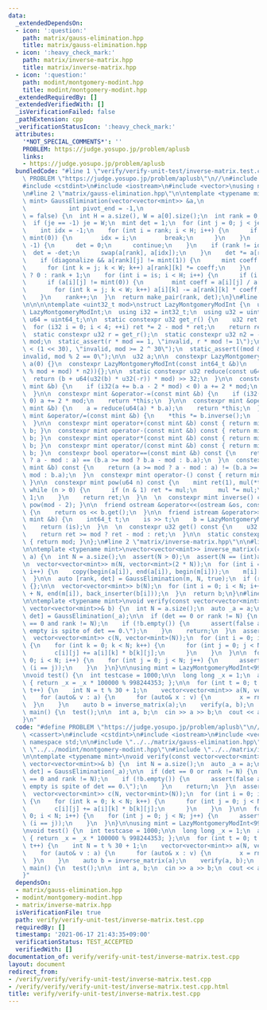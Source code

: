 ```yaml
---
data:
  _extendedDependsOn:
  - icon: ':question:'
    path: matrix/gauss-elimination.hpp
    title: matrix/gauss-elimination.hpp
  - icon: ':heavy_check_mark:'
    path: matrix/inverse-matrix.hpp
    title: matrix/inverse-matrix.hpp
  - icon: ':question:'
    path: modint/montgomery-modint.hpp
    title: modint/montgomery-modint.hpp
  _extendedRequiredBy: []
  _extendedVerifiedWith: []
  _isVerificationFailed: false
  _pathExtension: cpp
  _verificationStatusIcon: ':heavy_check_mark:'
  attributes:
    '*NOT_SPECIAL_COMMENTS*': ''
    PROBLEM: https://judge.yosupo.jp/problem/aplusb
    links:
    - https://judge.yosupo.jp/problem/aplusb
  bundledCode: "#line 1 \"verify/verify-unit-test/inverse-matrix.test.cpp\"\n#define\
    \ PROBLEM \"https://judge.yosupo.jp/problem/aplusb\"\n//\n#include <cassert>\n\
    #include <cstdint>\n#include <iostream>\n#include <vector>\nusing namespace std;\n\
    \n#line 2 \"matrix/gauss-elimination.hpp\"\n\ntemplate <typename mint>\nstd::pair<int,\
    \ mint> GaussElimination(vector<vector<mint>> &a,\n                          \
    \            int pivot_end = -1,\n                                      bool diagonalize\
    \ = false) {\n  int H = a.size(), W = a[0].size();\n  int rank = 0, je = pivot_end;\n\
    \  if (je == -1) je = W;\n  mint det = 1;\n  for (int j = 0; j < je; j++) {\n\
    \    int idx = -1;\n    for (int i = rank; i < H; i++) {\n      if (a[i][j] !=\
    \ mint(0)) {\n        idx = i;\n        break;\n      }\n    }\n    if (idx ==\
    \ -1) {\n      det = 0;\n      continue;\n    }\n    if (rank != idx) {\n    \
    \  det = -det;\n      swap(a[rank], a[idx]);\n    }\n    det *= a[rank][j];\n\
    \    if (diagonalize && a[rank][j] != mint(1)) {\n      mint coeff = a[rank][j].inverse();\n\
    \      for (int k = j; k < W; k++) a[rank][k] *= coeff;\n    }\n    int is = diagonalize\
    \ ? 0 : rank + 1;\n    for (int i = is; i < H; i++) {\n      if (i == rank) continue;\n\
    \      if (a[i][j] != mint(0)) {\n        mint coeff = a[i][j] / a[rank][j];\n\
    \        for (int k = j; k < W; k++) a[i][k] -= a[rank][k] * coeff;\n      }\n\
    \    }\n    rank++;\n  }\n  return make_pair(rank, det);\n}\n#line 2 \"modint/montgomery-modint.hpp\"\
    \n\n\n\ntemplate <uint32_t mod>\nstruct LazyMontgomeryModInt {\n  using mint =\
    \ LazyMontgomeryModInt;\n  using i32 = int32_t;\n  using u32 = uint32_t;\n  using\
    \ u64 = uint64_t;\n\n  static constexpr u32 get_r() {\n    u32 ret = mod;\n  \
    \  for (i32 i = 0; i < 4; ++i) ret *= 2 - mod * ret;\n    return ret;\n  }\n\n\
    \  static constexpr u32 r = get_r();\n  static constexpr u32 n2 = -u64(mod) %\
    \ mod;\n  static_assert(r * mod == 1, \"invalid, r * mod != 1\");\n  static_assert(mod\
    \ < (1 << 30), \"invalid, mod >= 2 ^ 30\");\n  static_assert((mod & 1) == 1, \"\
    invalid, mod % 2 == 0\");\n\n  u32 a;\n\n  constexpr LazyMontgomeryModInt() :\
    \ a(0) {}\n  constexpr LazyMontgomeryModInt(const int64_t &b)\n      : a(reduce(u64(b\
    \ % mod + mod) * n2)){};\n\n  static constexpr u32 reduce(const u64 &b) {\n  \
    \  return (b + u64(u32(b) * u32(-r)) * mod) >> 32;\n  }\n\n  constexpr mint &operator+=(const\
    \ mint &b) {\n    if (i32(a += b.a - 2 * mod) < 0) a += 2 * mod;\n    return *this;\n\
    \  }\n\n  constexpr mint &operator-=(const mint &b) {\n    if (i32(a -= b.a) <\
    \ 0) a += 2 * mod;\n    return *this;\n  }\n\n  constexpr mint &operator*=(const\
    \ mint &b) {\n    a = reduce(u64(a) * b.a);\n    return *this;\n  }\n\n  constexpr\
    \ mint &operator/=(const mint &b) {\n    *this *= b.inverse();\n    return *this;\n\
    \  }\n\n  constexpr mint operator+(const mint &b) const { return mint(*this) +=\
    \ b; }\n  constexpr mint operator-(const mint &b) const { return mint(*this) -=\
    \ b; }\n  constexpr mint operator*(const mint &b) const { return mint(*this) *=\
    \ b; }\n  constexpr mint operator/(const mint &b) const { return mint(*this) /=\
    \ b; }\n  constexpr bool operator==(const mint &b) const {\n    return (a >= mod\
    \ ? a - mod : a) == (b.a >= mod ? b.a - mod : b.a);\n  }\n  constexpr bool operator!=(const\
    \ mint &b) const {\n    return (a >= mod ? a - mod : a) != (b.a >= mod ? b.a -\
    \ mod : b.a);\n  }\n  constexpr mint operator-() const { return mint() - mint(*this);\
    \ }\n\n  constexpr mint pow(u64 n) const {\n    mint ret(1), mul(*this);\n   \
    \ while (n > 0) {\n      if (n & 1) ret *= mul;\n      mul *= mul;\n      n >>=\
    \ 1;\n    }\n    return ret;\n  }\n  \n  constexpr mint inverse() const { return\
    \ pow(mod - 2); }\n\n  friend ostream &operator<<(ostream &os, const mint &b)\
    \ {\n    return os << b.get();\n  }\n\n  friend istream &operator>>(istream &is,\
    \ mint &b) {\n    int64_t t;\n    is >> t;\n    b = LazyMontgomeryModInt<mod>(t);\n\
    \    return (is);\n  }\n  \n  constexpr u32 get() const {\n    u32 ret = reduce(a);\n\
    \    return ret >= mod ? ret - mod : ret;\n  }\n\n  static constexpr u32 get_mod()\
    \ { return mod; }\n};\n#line 2 \"matrix/inverse-matrix.hpp\"\n\n#line 4 \"matrix/inverse-matrix.hpp\"\
    \n\ntemplate <typename mint>\nvector<vector<mint>> inverse_matrix(const vector<vector<mint>>&\
    \ a) {\n  int N = a.size();\n  assert(N > 0);\n  assert(N == (int)a[0].size());\n\
    \n  vector<vector<mint>> m(N, vector<mint>(2 * N));\n  for (int i = 0; i < N;\
    \ i++) {\n    copy(begin(a[i]), end(a[i]), begin(m[i]));\n    m[i][N + i] = 1;\n\
    \  }\n\n  auto [rank, det] = GaussElimination(m, N, true);\n  if (rank != N) return\
    \ {};\n\n  vector<vector<mint>> b(N);\n  for (int i = 0; i < N; i++) {\n    copy(begin(m[i])\
    \ + N, end(m[i]), back_inserter(b[i]));\n  }\n  return b;\n}\n#line 12 \"verify/verify-unit-test/inverse-matrix.test.cpp\"\
    \n\ntemplate <typename mint>\nvoid verify(const vector<vector<mint>>& a, const\
    \ vector<vector<mint>>& b) {\n  int N = a.size();\n  auto _a = a;\n  auto [rank,\
    \ det] = GaussElimination(_a);\n\n  if (det == 0 or rank != N) {\n    assert(det\
    \ == 0 and rank != N);\n    if (!b.empty()) {\n      assert(false and \"b is not\
    \ empty is spite of det == 0.\");\n    }\n    return;\n  }\n  assert(!b.empty());\n\
    \  vector<vector<mint>> c(N, vector<mint>(N));\n  for (int i = 0; i < N; i++)\
    \ {\n    for (int k = 0; k < N; k++) {\n      for (int j = 0; j < N; j++) {\n\
    \        c[i][j] += a[i][k] * b[k][j];\n      }\n    }\n  }\n\n  for (int i =\
    \ 0; i < N; i++) {\n    for (int j = 0; j < N; j++) {\n      assert(c[i][j] ==\
    \ (i == j));\n    }\n  }\n}\n\nusing mint = LazyMontgomeryModInt<998244353>;\n\
    \nvoid test() {\n  int testcase = 1000;\n\n  long long _x = 1;\n  auto rng = [&]()\
    \ { return _x = _x * 100000 % 998244353; };\n\n  for (int t = 0; t < testcase;\
    \ t++) {\n    int N = t % 30 + 1;\n    vector<vector<mint>> a(N, vector<mint>(N));\n\
    \    for (auto& v : a) {\n      for (auto& x : v) {\n        x = rng();\n    \
    \  }\n    }\n    auto b = inverse_matrix(a);\n    verify(a, b);\n  }\n}\n\nint\
    \ main() {\n  test();\n\n  int a, b;\n  cin >> a >> b;\n  cout << a + b << endl;\n\
    }\n"
  code: "#define PROBLEM \"https://judge.yosupo.jp/problem/aplusb\"\n//\n#include\
    \ <cassert>\n#include <cstdint>\n#include <iostream>\n#include <vector>\nusing\
    \ namespace std;\n\n#include \"../../matrix/gauss-elimination.hpp\"\n#include\
    \ \"../../modint/montgomery-modint.hpp\"\n#include \"../../matrix/inverse-matrix.hpp\"\
    \n\ntemplate <typename mint>\nvoid verify(const vector<vector<mint>>& a, const\
    \ vector<vector<mint>>& b) {\n  int N = a.size();\n  auto _a = a;\n  auto [rank,\
    \ det] = GaussElimination(_a);\n\n  if (det == 0 or rank != N) {\n    assert(det\
    \ == 0 and rank != N);\n    if (!b.empty()) {\n      assert(false and \"b is not\
    \ empty is spite of det == 0.\");\n    }\n    return;\n  }\n  assert(!b.empty());\n\
    \  vector<vector<mint>> c(N, vector<mint>(N));\n  for (int i = 0; i < N; i++)\
    \ {\n    for (int k = 0; k < N; k++) {\n      for (int j = 0; j < N; j++) {\n\
    \        c[i][j] += a[i][k] * b[k][j];\n      }\n    }\n  }\n\n  for (int i =\
    \ 0; i < N; i++) {\n    for (int j = 0; j < N; j++) {\n      assert(c[i][j] ==\
    \ (i == j));\n    }\n  }\n}\n\nusing mint = LazyMontgomeryModInt<998244353>;\n\
    \nvoid test() {\n  int testcase = 1000;\n\n  long long _x = 1;\n  auto rng = [&]()\
    \ { return _x = _x * 100000 % 998244353; };\n\n  for (int t = 0; t < testcase;\
    \ t++) {\n    int N = t % 30 + 1;\n    vector<vector<mint>> a(N, vector<mint>(N));\n\
    \    for (auto& v : a) {\n      for (auto& x : v) {\n        x = rng();\n    \
    \  }\n    }\n    auto b = inverse_matrix(a);\n    verify(a, b);\n  }\n}\n\nint\
    \ main() {\n  test();\n\n  int a, b;\n  cin >> a >> b;\n  cout << a + b << endl;\n\
    }"
  dependsOn:
  - matrix/gauss-elimination.hpp
  - modint/montgomery-modint.hpp
  - matrix/inverse-matrix.hpp
  isVerificationFile: true
  path: verify/verify-unit-test/inverse-matrix.test.cpp
  requiredBy: []
  timestamp: '2021-06-17 21:43:35+09:00'
  verificationStatus: TEST_ACCEPTED
  verifiedWith: []
documentation_of: verify/verify-unit-test/inverse-matrix.test.cpp
layout: document
redirect_from:
- /verify/verify/verify-unit-test/inverse-matrix.test.cpp
- /verify/verify/verify-unit-test/inverse-matrix.test.cpp.html
title: verify/verify-unit-test/inverse-matrix.test.cpp
---
```


